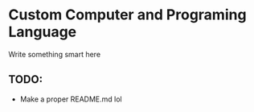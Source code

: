 # Custom Computer and Programing Language

Write something smart here

## TODO:
<ul>
  <li>Make a proper README.md lol</li>
</ul>
